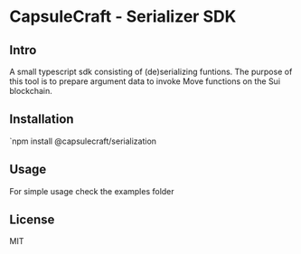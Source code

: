 # CapsuleCraft - Serializer SDK

## Intro
A small typescript sdk consisting of (de)serializing funtions. The purpose of this tool is to prepare argument data to invoke Move functions on the Sui blockchain.

## Installation
`npm install @capsulecraft/serialization

## Usage
For simple usage check the examples folder

## License
MIT